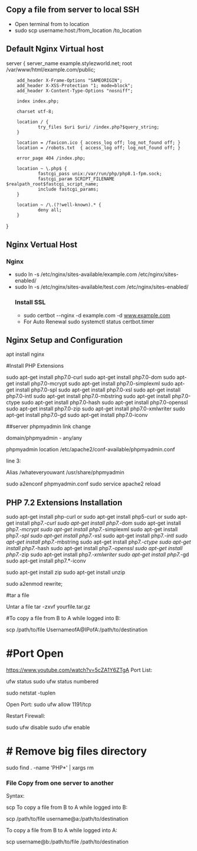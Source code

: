 
## Copy a file from server to local SSH
- Open terminal from to location
- sudo scp username:host:/from_location /to_location


## Default Nginx Virtual host 

server {
        server_name example.stylezworld.net;
        root /var/www/html/example.com/public;

        add_header X-Frame-Options "SAMEORIGIN";
        add_header X-XSS-Protection "1; mode=block";
        add_header X-Content-Type-Options "nosniff";

        index index.php;

        charset utf-8;

        location / {
                try_files $uri $uri/ /index.php?$query_string;
        }

        location = /favicon.ico { access_log off; log_not_found off; }
        location = /robots.txt  { access_log off; log_not_found off; }

        error_page 404 /index.php;

        location ~ \.php$ {
                fastcgi_pass unix:/var/run/php/php8.1-fpm.sock;
                fastcgi_param SCRIPT_FILENAME $realpath_root$fastcgi_script_name;
                include fastcgi_params;
        }

        location ~ /\.(?!well-known).* {
                deny all;
        }
}

## Nginx Vertual Host
### Nginx 
- sudo ln -s /etc/nginx/sites-available/example.com /etc/nginx/sites-enabled/
- sudo ln -s /etc/nginx/sites-available/test.com /etc/nginx/sites-enabled/
  ### Install SSL
  - sudo certbot --nginx -d example.com -d www.example.com
  - For Auto Renewal   sudo systemctl status certbot.timer


## Nginx Setup and Configuration
apt install nginx


#Install PHP Extensions

sudo apt-get install php7.0-curl
sudo apt-get install php7.0-dom
sudo apt-get install php7.0-mcrypt
sudo apt-get install php7.0-simplexml
sudo apt-get install php7.0-spl
sudo apt-get install php7.0-xsl
sudo apt-get install php7.0-intl
sudo apt-get install php7.0-mbstring
sudo apt-get install php7.0-ctype
sudo apt-get install php7.0-hash
sudo apt-get install php7.0-openssl
sudo apt-get install php7.0-zip
sudo apt-get install php7.0-xmlwriter
sudo apt-get install php7.0-gd
sudo apt-get install php7.0-iconv



##server phpmyadmin link change 

domain/phpmyadmin - any/any

phpmyadmin location
/etc/apache2/conf-available/phpmyadmin.conf

line 3:

Alias /whateveryouwant /usr/share/phpmyadmin

sudo a2enconf phpmyadmin.conf
sudo service apache2 reload

## PHP 7.2 Extensions Installation
sudo apt-get install php-curl
or
sudo apt-get install php5-curl
or
sudo apt-get install php7.*-curl
sudo apt-get install php7.*-dom
sudo apt-get install php7.*-mcrypt
sudo apt-get install php7.*-simplexml
sudo apt-get install php7.*-spl
sudo apt-get install php7.*-xsl
sudo apt-get install php7.*-intl
sudo apt-get install php7.*-mbstring
sudo apt-get install php7.*-ctype
sudo apt-get install php7.*-hash
sudo apt-get install php7.*-openssl
sudo apt-get install php7.*-zip
sudo apt-get install php7.*-xmlwriter
sudo apt-get install php7.*-gd
sudo apt-get install php7.*-iconv

sudo apt-get install zip
sudo apt-get install unzip

sudo a2enmod rewrite;

#tar a file

Untar a file
tar -zxvf yourfile.tar.gz

#To copy a file from B to A while logged into B:

scp /path/to/file UsernameofA@IPofA:/path/to/destination


#Port Open
=========


https://www.youtube.com/watch?v=5cZA1Y6ZTgA
Port List:

ufw status
sudo ufw status numbered

sudo netstat -tuplen

Open Port:
sudo ufw allow 1191/tcp

Restart Firewall:

sudo ufw disable
sudo ufw enable


# # Remove big files directory

sudo find . -name 'PHP*' | xargs rm



### File Copy from one server to another

Syntax:

scp <source> <destination>
To copy a file from B to A while logged into B:

scp /path/to/file username@a:/path/to/destination


To copy a file from B to A while logged into A:

scp username@b:/path/to/file /path/to/destination




